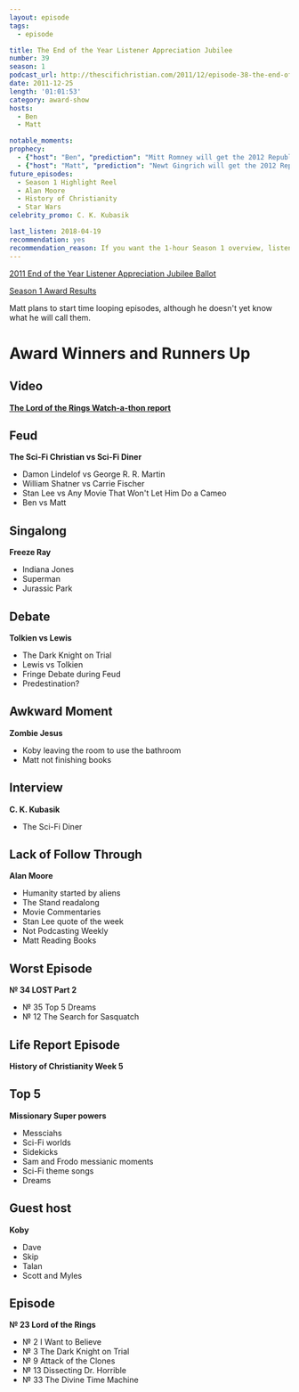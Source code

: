 ```yaml
---
layout: episode
tags:
  - episode

title: The End of the Year Listener Appreciation Jubilee
number: 39
season: 1
podcast_url: http://thescifichristian.com/2011/12/episode-38-the-end-of-the-year-listener-appreciation-jubilee/
date: 2011-12-25
length: '01:01:53'
category: award-show
hosts:
  - Ben
  - Matt

notable_moments:
prophecy: 
  - {"host": "Ben", "prediction": "Mitt Romney will get the 2012 Republican Presidential Nomination", "veracity": true, "comments": ""}
  - {"host": "Matt", "prediction": "Newt Gingrich will get the 2012 Republican Presidential Nomination", "veracity": false, "comments": ""}
future_episodes: 
  - Season 1 Highlight Reel 
  - Alan Moore
  - History of Christianity
  - Star Wars
celebrity_promo: C. K. Kubasik 

last_listen: 2018-04-19
recommendation: yes
recommendation_reason: If you want the 1-hour Season 1 overview, listen to № 39. If you want the 3-hour version, listen to № 40.
---
```

[2011 End of the Year Listener Appreciation Jubilee Ballot](http://thescifichristian.com/2011/12/the-sci-fi-christian-end-of-the-year-listener-appreciation-jubilee/)

[Season 1 Award Results](/seasons/1)

Matt plans to start time looping episodes, although he doesn't yet know what he will call them.

# Award Winners and Runners Up

## Video
**[The Lord of the Rings Watch-a-thon report](https://youtu.be/iFvCdZmtByI)**

## Feud
**The Sci-Fi Christian vs Sci-Fi Diner**
- Damon Lindelof vs George R. R. Martin
- William Shatner vs Carrie Fischer
- Stan Lee vs Any Movie That Won't Let Him Do a Cameo
- Ben vs Matt

## Singalong 
**Freeze Ray**
- Indiana Jones
- Superman 
- Jurassic Park 

## Debate
**Tolkien vs Lewis**
- The Dark Knight on Trial
- Lewis vs Tolkien
- Fringe Debate during Feud
- Predestination?

## Awkward Moment
**Zombie Jesus**
- Koby leaving the room to use the bathroom
- Matt not finishing books

## Interview
**C. K. Kubasik**
- The Sci-Fi Diner

## Lack of Follow Through
**Alan Moore**
- Humanity started by aliens 
- The Stand readalong
- Movie Commentaries
- Stan Lee quote of the week
- Not Podcasting Weekly
- Matt Reading Books

## Worst Episode
**№ 34 LOST Part 2**
- № 35 Top 5 Dreams
- № 12 The Search for Sasquatch

## Life Report Episode
**History of Christianity Week 5**

## Top 5
**Missionary Super powers**
- Messciahs 
- Sci-Fi worlds
- Sidekicks 
- Sam and Frodo messianic moments
- Sci-Fi theme songs
- Dreams 

## Guest host
**Koby**
- Dave
- Skip
- Talan 
- Scott and Myles 

## Episode
**№ 23 Lord of the Rings**
- № 2 I Want to Believe
- № 3 The Dark Knight on Trial
- № 9 Attack of the Clones
- № 13 Dissecting Dr. Horrible
- № 33 The Divine Time Machine